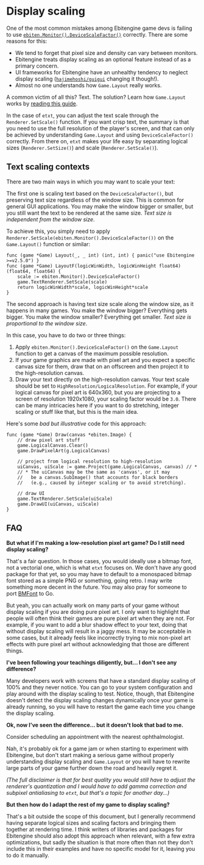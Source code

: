 # Display scaling

One of the most common mistakes among Ebitengine game devs is failing to use [`ebiten.Monitor().DeviceScaleFactor()`](https://pkg.go.dev/github.com/hajimehoshi/ebiten/v2#MonitorType.DeviceScaleFactor) correctly. There are some reasons for this:
- We tend to forget that pixel size and density can vary between monitors.
- Ebitengine treats display scaling as an optional feature instead of as a primary concern.
- UI frameworks for Ebitengine have an unhealthy tendency to neglect display scaling ([`hajimehoshi/guigui`](https://github.com/hajimehoshi/guigui) changing it though!).
- Almost no one understands how `Game.Layout` really works.

A common victim of all this? Text. The solution? Learn how `Game.Layout` works by [reading this guide](https://github.com/tinne26/kage-desk/blob/main/docs/tutorials/ebitengine_game.md#layout).

In the case of `etxt`, you can adjust the text scale through the `Renderer.SetScale()` function. If you want crisp text, the summary is that you need to use the full resolution of the player's screen, and that can only be achieved by understanding `Game.Layout` and using `DeviceScaleFactor()` correctly. From there on, `etxt` makes your life easy by separating logical sizes (`Renderer.SetSize()`) and scale (`Renderer.SetScale()`).

## Text scaling contexts

There are two main ways in which you may want to scale your text:

The first one is scaling text based on the `DeviceScaleFactor()`, but preserving text size regardless of the window size. This is common for general GUI applications. You may make the window bigger or smaller, but you still want the text to be rendered at the same size. *Text size is independent from the window size*.

To achieve this, you simply need to apply `Renderer.SetScale(ebiten.Monitor().DeviceScaleFactor())` on the `Game.Layout()` function or similar:
```Golang
func (game *Game) Layout(_, _ int) (int, int) { panic("use Ebitengine >=v2.5.0") }
func (game *Game) LayoutF(logicWinWidth, logicWinHeight float64) (float64, float64) {
	scale := ebiten.Monitor().DeviceScaleFactor()
	game.TextRenderer.SetScale(scale)
	return logicWinWidth*scale, logicWinHeight*scale
}
```

The second approach is having text size scale along the window size, as it happens in many games. You make the window bigger? Everything gets bigger. You make the window smaller? Everything get smaller. *Text size is proportional to the window size*.

In this case, you have to do two or three things:
1. Apply `ebiten.Monitor().DeviceScaleFactor()` on the `Game.Layout` function to get a canvas of the maximum possible resolution.
2. If your game graphics are made with pixel art and you expect a specific canvas size for them, draw that on an offscreen and then project it to the high-resolution canvas.
3. Draw your text directly on the high-resolution canvas. Your text scale should be set to `HighResolution/LogicalResolution`. For example, if your logical canvas for pixel art is 640x360, but you are projecting to a screen of resolution 1920x1080, your scaling factor would be `3.0`. There can be many intricacies here if you want to do stretching, integer scaling or stuff like that, but this is the main idea.

Here's some *bad but illustrative* code for this approach:
```Golang
func (game *Game) Draw(canvas *ebiten.Image) {
	// draw pixel art stuff
	game.LogicalCanvas.Clear()
	game.DrawPixelArt(g.LogicalCanvas)

	// project from logical resolution to high-resolution
	uiCanvas, uiScale := game.Project(game.LogicalCanvas, canvas) // *
	// * The uiCanvas may be the same as 'canvas', or it may
	//   be a canvas.SubImage() that accounts for black borders
	//   (e.g., caused by integer scaling or to avoid stretching).

	// draw UI
	game.TextRenderer.SetScale(uiScale)
	game.DrawUI(uiCanvas, uiScale)
}
```

## FAQ

**But what if I'm making a low-resolution pixel art game? Do I still need display scaling?**

That's a fair question. In those cases, you would ideally use a bitmap font, not a vectorial one, which is what `etxt` focuses on. We don't have any good package for that yet, so you may have to default to a monospaced bitmap font stored as a simple PNG or something, going retro. I may write something more decent in the future. You may also pray for someone to port [BMFont](https://www.angelcode.com/products/bmfont/) to Go.

But yeah, you can actually work on many parts of your game without display scaling if you are doing pure pixel art. I only want to highlight that people will often think their games are pure pixel art when they are not. For example, if you want to add a blur shadow effect to your text, doing that without display scaling will result in a jaggy mess. It may be acceptable in some cases, but it already feels like incorrectly trying to mix non-pixel art effects with pure pixel art without acknowledging that those are different things.

**I've been following your teachings diligently, but... I don't see any difference?**

Many developers work with screens that have a standard display scaling of 100% and they never notice. You can go to your system configuration and play around with the display scaling to test. Notice, though, that Ebitengine doesn't detect the display scaling changes dynamically once your game is already running, so you will have to restart the game each time you change the display scaling.

**Ok, now I've seen the difference... but it doesn't look that bad to me.**

Consider scheduling an appointment with the nearest ophthalmologist.

Nah, it's probably ok for a game jam or when starting to experiment with Ebitengine, but don't start making a serious game without properly understanding display scaling and `Game.Layout` or you will have to rewrite large parts of your game further down the road and heavily regret it.

*(The full disclaimer is that for best quality you would still have to adjust the renderer's quantization and I would have to add gamma correction and subpixel antialiasing to `etxt`, but that's a topic for another day...)*

**But then how do I adapt the rest of my game to display scaling?**

That's a bit outside the scope of this document, but I generally recommend having separate logical sizes and scaling factors and bringing them together at rendering time. I think writers of libraries and packages for Ebitengine should also adopt this approach when relevant, with a few extra optimizations, but sadly the situation is that more often than not they don't include this in their examples and have no specific model for it, leaving you to do it manually.
